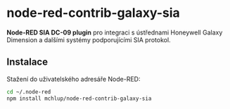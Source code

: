 # node-red-contrib-galaxy-sia

**Node-RED SIA DC-09 plugin** pro integraci s ústřednami Honeywell Galaxy Dimension a dalšími systémy podporujícími SIA protokol.

## Instalace

Stažení do uživatelského adresáře Node-RED:

```bash
cd ~/.node-red
npm install mchlup/node-red-contrib-galaxy-sia
